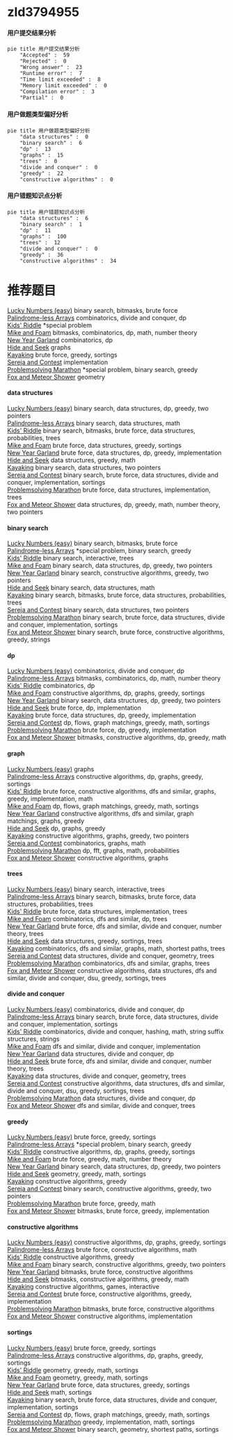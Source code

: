 # zld3794955
<!-- tabs:start -->
#### **用户提交结果分析**

```mermaid
pie title 用户提交结果分析
    "Accepted" :  59
    "Rejected" :  0
    "Wrong answer" :  23
    "Runtime error" :  7
    "Time limit exceeded" :  8
    "Memory limit exceeded" :  0
    "Compilation error" :  3
    "Partial" :  0
```
#### **用户做题类型偏好分析**

```mermaid
pie title 用户做题类型偏好分析
    "data structures" :  0
    "binary search" :  6
    "dp" :  13
    "graphs" :  15
    "trees" :  0
    "divide and conquer" :  0
    "greedy" :  22
    "constructive algorithms" :  0
```
#### **用户错题知识点分析**

```mermaid
pie title 用户错题知识点分析
    "data structures" :  6
    "binary search" :  1
    "dp" :  11
    "graphs" :  100
    "trees" :  12
    "divide and conquer" :  0
    "greedy" :  36
    "constructive algorithms" :  34
```
<!-- tabs:end -->
# 推荐题目
[Lucky Numbers (easy)](http://codeforces.com/problemset/problem/96/B)		binary search,
                        bitmasks,
                        brute force		  
[Palindrome-less Arrays](http://codeforces.com/problemset/problem/1140/E)		combinatorics,
                        divide and conquer,
                        dp		  
[Kids' Riddle](http://codeforces.com/problemset/problem/784/B)		*special problem		  
[Mike and Foam](http://codeforces.com/problemset/problem/547/C)		bitmasks,
                        combinatorics,
                        dp,
                        math,
                        number theory		  
[New Year Garland](http://codeforces.com/problemset/problem/140/E)		combinatorics,
                        dp		  
[Hide and Seek](https://codeforces.com/contest/1162/problem/C)		graphs		  
[Kayaking](http://codeforces.com/problemset/problem/863/B)		brute force,
                        greedy,
                        sortings		  
[Sereja and Contest](https://codeforces.com/contest/315/problem/C)		implementation		  
[Problemsolving Marathon](http://codeforces.com/problemset/problem/1488/D)		*special problem,
                        binary search,
                        greedy		  
[Fox and Meteor Shower](http://codeforces.com/problemset/problem/388/E)		geometry		  
<!-- tabs:start -->
#### **data structures**
[Lucky Numbers (easy)](http://codeforces.com/problemset/problem/1492/C)		binary search,
                        data structures,
                        dp,
                        greedy,
                        two pointers		  
[Palindrome-less Arrays](http://codeforces.com/problemset/problem/1490/G)		binary search,
                        data structures,
                        math		  
[Kids' Riddle](http://codeforces.com/problemset/problem/1479/D)		binary search,
                        bitmasks,
                        brute force,
                        data structures,
                        probabilities,
                        trees		  
[Mike and Foam](http://codeforces.com/problemset/problem/1497/A)		brute force,
                        data structures,
                        greedy,
                        sortings		  
[New Year Garland](http://codeforces.com/problemset/problem/1491/C)		brute force,
                        data structures,
                        dp,
                        greedy,
                        implementation		  
[Hide and Seek](http://codeforces.com/problemset/problem/1492/B)		data structures,
                        greedy,
                        math		  
[Kayaking](http://codeforces.com/problemset/problem/1436/E)		binary search,
                        data structures,
                        two pointers		  
[Sereja and Contest](http://codeforces.com/problemset/problem/1461/D)		binary search,
                        brute force,
                        data structures,
                        divide and conquer,
                        implementation,
                        sortings		  
[Problemsolving Marathon](http://codeforces.com/problemset/problem/1511/C)		brute force,
                        data structures,
                        implementation,
                        trees		  
[Fox and Meteor Shower](http://codeforces.com/problemset/problem/1497/E1)		data structures,
                        dp,
                        greedy,
                        math,
                        number theory,
                        two pointers		  
#### **binary search**
[Lucky Numbers (easy)](http://codeforces.com/problemset/problem/96/B)		binary search,
                        bitmasks,
                        brute force		  
[Palindrome-less Arrays](http://codeforces.com/problemset/problem/1488/D)		*special problem,
                        binary search,
                        greedy		  
[Kids' Riddle](http://codeforces.com/problemset/problem/1129/E)		binary search,
                        interactive,
                        trees		  
[Mike and Foam](http://codeforces.com/problemset/problem/1492/C)		binary search,
                        data structures,
                        dp,
                        greedy,
                        two pointers		  
[New Year Garland](http://codeforces.com/problemset/problem/1463/D)		binary search,
                        constructive algorithms,
                        greedy,
                        two pointers		  
[Hide and Seek](http://codeforces.com/problemset/problem/1490/G)		binary search,
                        data structures,
                        math		  
[Kayaking](http://codeforces.com/problemset/problem/1479/D)		binary search,
                        bitmasks,
                        brute force,
                        data structures,
                        probabilities,
                        trees		  
[Sereja and Contest](http://codeforces.com/problemset/problem/1436/E)		binary search,
                        data structures,
                        two pointers		  
[Problemsolving Marathon](http://codeforces.com/problemset/problem/1461/D)		binary search,
                        brute force,
                        data structures,
                        divide and conquer,
                        implementation,
                        sortings		  
[Fox and Meteor Shower](http://codeforces.com/problemset/problem/1493/C)		binary search,
                        brute force,
                        constructive algorithms,
                        greedy,
                        strings		  
#### **dp**
[Lucky Numbers (easy)](http://codeforces.com/problemset/problem/1140/E)		combinatorics,
                        divide and conquer,
                        dp		  
[Palindrome-less Arrays](http://codeforces.com/problemset/problem/547/C)		bitmasks,
                        combinatorics,
                        dp,
                        math,
                        number theory		  
[Kids' Riddle](http://codeforces.com/problemset/problem/140/E)		combinatorics,
                        dp		  
[Mike and Foam](http://codeforces.com/problemset/problem/1296/E1)		constructive algorithms,
                        dp,
                        graphs,
                        greedy,
                        sortings		  
[New Year Garland](http://codeforces.com/problemset/problem/1492/C)		binary search,
                        data structures,
                        dp,
                        greedy,
                        two pointers		  
[Hide and Seek](https://codeforces.com/contest/1457/problem/C)		brute force,
                        dp,
                        implementation		  
[Kayaking](http://codeforces.com/problemset/problem/1491/C)		brute force,
                        data structures,
                        dp,
                        greedy,
                        implementation		  
[Sereja and Contest](http://codeforces.com/problemset/problem/1437/C)		dp,
                        flows,
                        graph matchings,
                        greedy,
                        math,
                        sortings		  
[Problemsolving Marathon](http://codeforces.com/problemset/problem/1499/B)		brute force,
                        dp,
                        greedy,
                        implementation		  
[Fox and Meteor Shower](http://codeforces.com/problemset/problem/1491/D)		bitmasks,
                        constructive algorithms,
                        dp,
                        greedy,
                        math		  
#### **graph**
[Lucky Numbers (easy)](https://codeforces.com/contest/1162/problem/C)		graphs		  
[Palindrome-less Arrays](http://codeforces.com/problemset/problem/1296/E1)		constructive algorithms,
                        dp,
                        graphs,
                        greedy,
                        sortings		  
[Kids' Riddle](http://codeforces.com/problemset/problem/1487/C)		brute force,
                        constructive algorithms,
                        dfs and similar,
                        graphs,
                        greedy,
                        implementation,
                        math		  
[Mike and Foam](http://codeforces.com/problemset/problem/1437/C)		dp,
                        flows,
                        graph matchings,
                        greedy,
                        math,
                        sortings		  
[New Year Garland](http://codeforces.com/problemset/problem/1470/D)		constructive algorithms,
                        dfs and similar,
                        graph matchings,
                        graphs,
                        greedy		  
[Hide and Seek](http://codeforces.com/problemset/problem/1476/C)		dp,
                        graphs,
                        greedy		  
[Kayaking](http://codeforces.com/problemset/problem/1304/D)		constructive algorithms,
                        graphs,
                        greedy,
                        two pointers		  
[Sereja and Contest](http://codeforces.com/problemset/problem/1475/C)		combinatorics,
                        graphs,
                        math		  
[Problemsolving Marathon](http://codeforces.com/problemset/problem/553/E)		dp,
                        fft,
                        graphs,
                        math,
                        probabilities		  
[Fox and Meteor Shower](http://codeforces.com/problemset/problem/1495/C)		constructive algorithms,
                        graphs		  
#### **trees**
[Lucky Numbers (easy)](http://codeforces.com/problemset/problem/1129/E)		binary search,
                        interactive,
                        trees		  
[Palindrome-less Arrays](http://codeforces.com/problemset/problem/1479/D)		binary search,
                        bitmasks,
                        brute force,
                        data structures,
                        probabilities,
                        trees		  
[Kids' Riddle](http://codeforces.com/problemset/problem/1511/C)		brute force,
                        data structures,
                        implementation,
                        trees		  
[Mike and Foam](http://codeforces.com/problemset/problem/1499/F)		combinatorics,
                        dfs and similar,
                        dp,
                        trees		  
[New Year Garland](http://codeforces.com/problemset/problem/1491/E)		brute force,
                        dfs and similar,
                        divide and conquer,
                        number theory,
                        trees		  
[Hide and Seek](http://codeforces.com/problemset/problem/1466/D)		data structures,
                        greedy,
                        sortings,
                        trees		  
[Kayaking](http://codeforces.com/problemset/problem/1495/D)		combinatorics,
                        dfs and similar,
                        graphs,
                        math,
                        shortest paths,
                        trees		  
[Sereja and Contest](http://codeforces.com/problemset/problem/1303/G)		data structures,
                        divide and conquer,
                        geometry,
                        trees		  
[Problemsolving Marathon](http://codeforces.com/problemset/problem/1454/E)		combinatorics,
                        dfs and similar,
                        graphs,
                        trees		  
[Fox and Meteor Shower](http://codeforces.com/problemset/problem/1494/D)		constructive algorithms,
                        data structures,
                        dfs and similar,
                        divide and conquer,
                        dsu,
                        greedy,
                        sortings,
                        trees		  
#### **divide and conquer**
[Lucky Numbers (easy)](http://codeforces.com/problemset/problem/1140/E)		combinatorics,
                        divide and conquer,
                        dp		  
[Palindrome-less Arrays](http://codeforces.com/problemset/problem/1461/D)		binary search,
                        brute force,
                        data structures,
                        divide and conquer,
                        implementation,
                        sortings		  
[Kids' Riddle](http://codeforces.com/problemset/problem/1466/G)		combinatorics,
                        divide and conquer,
                        hashing,
                        math,
                        string suffix structures,
                        strings		  
[Mike and Foam](http://codeforces.com/problemset/problem/1490/D)		dfs and similar,
                        divide and conquer,
                        implementation		  
[New Year Garland](https://codeforces.com/contest/1483/problem/C)		data structures,
                        divide and conquer,
                        dp		  
[Hide and Seek](http://codeforces.com/problemset/problem/1491/E)		brute force,
                        dfs and similar,
                        divide and conquer,
                        number theory,
                        trees		  
[Kayaking](http://codeforces.com/problemset/problem/1303/G)		data structures,
                        divide and conquer,
                        geometry,
                        trees		  
[Sereja and Contest](http://codeforces.com/problemset/problem/1494/D)		constructive algorithms,
                        data structures,
                        dfs and similar,
                        divide and conquer,
                        dsu,
                        greedy,
                        sortings,
                        trees		  
[Problemsolving Marathon](http://codeforces.com/problemset/problem/1482/E)		data structures,
                        divide and conquer,
                        dp		  
[Fox and Meteor Shower](http://codeforces.com/problemset/problem/566/C)		dfs and similar,
                        divide and conquer,
                        trees		  
#### **greedy**
[Lucky Numbers (easy)](http://codeforces.com/problemset/problem/863/B)		brute force,
                        greedy,
                        sortings		  
[Palindrome-less Arrays](http://codeforces.com/problemset/problem/1488/D)		*special problem,
                        binary search,
                        greedy		  
[Kids' Riddle](http://codeforces.com/problemset/problem/1296/E1)		constructive algorithms,
                        dp,
                        graphs,
                        greedy,
                        sortings		  
[Mike and Foam](http://codeforces.com/problemset/problem/1485/A)		brute force,
                        greedy,
                        math,
                        number theory		  
[New Year Garland](http://codeforces.com/problemset/problem/1492/C)		binary search,
                        data structures,
                        dp,
                        greedy,
                        two pointers		  
[Hide and Seek](https://codeforces.com/contest/1496/problem/C)		geometry,
                        greedy,
                        math,
                        sortings		  
[Kayaking](http://codeforces.com/problemset/problem/1493/A)		constructive algorithms,
                        greedy		  
[Sereja and Contest](http://codeforces.com/problemset/problem/1463/D)		binary search,
                        constructive algorithms,
                        greedy,
                        two pointers		  
[Problemsolving Marathon](http://codeforces.com/problemset/problem/1462/C)		brute force,
                        greedy,
                        math		  
[Fox and Meteor Shower](http://codeforces.com/problemset/problem/1494/B)		bitmasks,
                        brute force,
                        greedy,
                        implementation		  
#### **constructive algorithms**
[Lucky Numbers (easy)](http://codeforces.com/problemset/problem/1296/E1)		constructive algorithms,
                        dp,
                        graphs,
                        greedy,
                        sortings		  
[Palindrome-less Arrays](http://codeforces.com/problemset/problem/1430/A)		brute force,
                        constructive algorithms,
                        math		  
[Kids' Riddle](http://codeforces.com/problemset/problem/1493/A)		constructive algorithms,
                        greedy		  
[Mike and Foam](http://codeforces.com/problemset/problem/1463/D)		binary search,
                        constructive algorithms,
                        greedy,
                        two pointers		  
[New Year Garland](https://codeforces.com/contest/1456/problem/B)		bitmasks,
                        brute force,
                        constructive algorithms		  
[Hide and Seek](http://codeforces.com/problemset/problem/1492/D)		bitmasks,
                        constructive algorithms,
                        greedy,
                        math		  
[Kayaking](https://codeforces.com/contest/1504/problem/D)		constructive algorithms,
                        games,
                        interactive		  
[Sereja and Contest](https://codeforces.com/contest/1483/problem/A)		brute force,
                        constructive algorithms,
                        greedy,
                        implementation		  
[Problemsolving Marathon](https://codeforces.com/contest/1457/problem/D)		bitmasks,
                        brute force,
                        constructive algorithms		  
[Fox and Meteor Shower](http://codeforces.com/problemset/problem/1513/A)		constructive algorithms,
                        implementation		  
#### **sortings**
[Lucky Numbers (easy)](http://codeforces.com/problemset/problem/863/B)		brute force,
                        greedy,
                        sortings		  
[Palindrome-less Arrays](http://codeforces.com/problemset/problem/1296/E1)		constructive algorithms,
                        dp,
                        graphs,
                        greedy,
                        sortings		  
[Kids' Riddle](https://codeforces.com/contest/1496/problem/C)		geometry,
                        greedy,
                        math,
                        sortings		  
[Mike and Foam](http://codeforces.com/problemset/problem/1495/A)		geometry,
                        greedy,
                        math,
                        sortings		  
[New Year Garland](http://codeforces.com/problemset/problem/1497/A)		brute force,
                        data structures,
                        greedy,
                        sortings		  
[Hide and Seek](http://codeforces.com/problemset/problem/1427/A)		math,
                        sortings		  
[Kayaking](http://codeforces.com/problemset/problem/1461/D)		binary search,
                        brute force,
                        data structures,
                        divide and conquer,
                        implementation,
                        sortings		  
[Sereja and Contest](http://codeforces.com/problemset/problem/1437/C)		dp,
                        flows,
                        graph matchings,
                        greedy,
                        math,
                        sortings		  
[Problemsolving Marathon](http://codeforces.com/problemset/problem/1473/A)		greedy,
                        implementation,
                        math,
                        sortings		  
[Fox and Meteor Shower](http://codeforces.com/problemset/problem/1486/B)		binary search,
                        geometry,
                        shortest paths,
                        sortings		  
<!-- tabs:end -->
